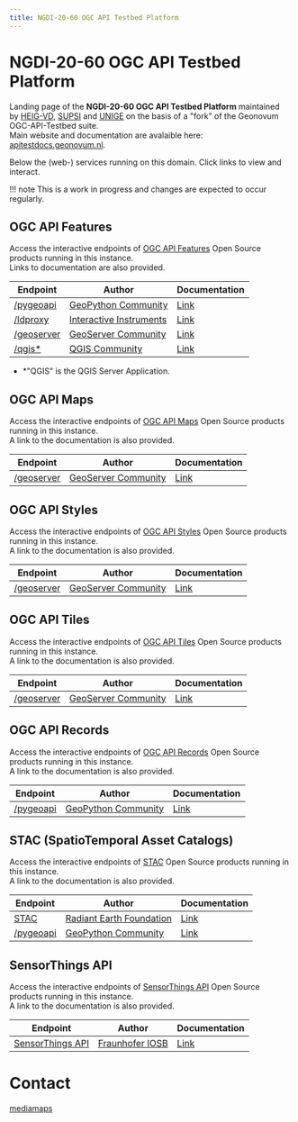 ```yaml
---
title: NGDI-20-60 OGC API Testbed Platform
---
```


# NGDI-20-60 OGC API Testbed Platform

Landing page of the **NGDI-20-60 OGC API Testbed Platform** maintained <br> by [HEIG-VD](https://heig-vd.ch/rad/instituts/mei/mediamaps), [SUPSI](https://www.supsi.ch/ist/servizi/geomatica.html) and [UNIGE](https://www.unige.ch/environnement/en/) on the basis of a "fork" of the Geonovum OGC-API-Testbed suite.    
Main website and documentation are avalaible here: [apitestdocs.geonovum.nl](https://apitestdocs.geonovum.nl).
 
Below the (web-) services running on this domain. Click links to view and interact.

!!! note  This is a work in progress and changes are expected to occur regularly.

## OGC API Features

Access the interactive endpoints of [OGC API Features](https://ogcapi.ogc.org/features/) 
Open Source products running in this instance. 
<br>Links to documentation are also provided.

| Endpoint | Author | Documentation |
|--------|------|-------------|
| [/pygeoapi](/pygeoapi) | [GeoPython Community](https://geopython.github.io/) | [Link](https://docs.pygeoapi.io/en/latest/)|
| [/ldproxy](/ldproxy) | [Interactive Instruments](https://www.interactive-instruments.de/en/) | [Link](https://interactive-instruments.github.io/ldproxy/)|
| [/geoserver](/geoserver/ogc/features) | [GeoServer Community](https://geoserver.org/) | [Link](https://docs.geoserver.org/latest/en/user/community/ogc-api/index.html)|
| [/qgis*](/qgis/wfs3) | [QGIS Community](https://qgis.org/en/site/) | [Link](https://docs.qgis.org/3.22/en/docs/server_manual/services/ogcapif.html)|

* *"QGIS" is the QGIS Server Application.
<!-- * *[WMS endpoint of the R-Pod imagery](/qgis?SERVICE=WMS&VERSION=1.3.0&REQUEST=GetCapabilities) -->

## OGC API Maps

Access the interactive endpoints of [OGC API Maps](https://ogcapi.ogc.org/maps/) 
Open Source products running in this instance. 
<br>A link to the documentation is also provided.

| Endpoint | Author | Documentation |
|--------|------|-------------|
| [/geoserver](/geoserver/ogc/maps) | [GeoServer Community](https://geoserver.org/) | [Link](https://docs.geoserver.org/latest/en/user/community/ogc-api/index.html)|

## OGC API Styles

Access the interactive endpoints of [OGC API Styles](https://ogcapi.ogc.org/styles/) 
Open Source products running in this instance. 
<br>A link to the documentation is also provided.

| Endpoint | Author | Documentation |
|--------|------|-------------|
| [/geoserver](/geoserver/ogc/styles) | [GeoServer Community](https://geoserver.org/) | [Link](https://docs.geoserver.org/latest/en/user/community/ogc-api/index.html)|

## OGC API Tiles

Access the interactive endpoints of [OGC API Tiles](https://ogcapi.ogc.org/tiles/) 
Open Source products running in this instance. 
<br>A link to the documentation is also provided.

| Endpoint | Author | Documentation |
|--------|------|-------------|
| [/geoserver](/geoserver/ogc/tiles) | [GeoServer Community](https://geoserver.org/) | [Link](https://docs.geoserver.org/latest/en/user/community/ogc-api/index.html)|

## OGC API Records

Access the interactive endpoints of [OGC API Records](https://ogcapi.ogc.org/records/) 
Open Source products running in this instance. 
<br>A link to the documentation is also provided.

| Endpoint | Author | Documentation |
|--------|------|-------------|
| [/pygeoapi](/pygeoapi) | [GeoPython Community](https://geopython.github.io/) | [Link](https://docs.pygeoapi.io/)|

## STAC (SpatioTemporal Asset Catalogs)

Access the interactive endpoints of [STAC](https://stacspec.org/en) 
Open Source products running in this instance. 
<br>A link to the documentation is also provided.

| Endpoint | Author | Documentation |
|--------|------|-------------|
| [STAC](https://explorer.swissdatacube.org/stac) | [Radiant Earth Foundation](https://www.radiant.earth/techresource/spatio-temporal-asset-catalog-stac/) | [Link](https://stacspec.org/en/tutorials/)|
|[/pygeoapi](https://ogc.heig-vd.ch/pygeoapi/stac?f=html) | [GeoPython Community](https://geopython.github.io/) | [Link](https://docs.pygeoapi.io/)|

## SensorThings API

Access the interactive endpoints of [SensorThings API](https://www.ogc.org/standards/sensorthings) 
Open Source products running in this instance. 
<br>A link to the documentation is also provided.

| Endpoint | Author | Documentation |
|--------|------|-------------|
| [SensorThings API](https://geoservice2.ist.supsi.ch/indg/frost/v1.1) | [Fraunhofer IOSB](https://www.iosb.fraunhofer.de/en/projects-and-products/frost-server.html) | [Link](https://fraunhoferiosb.github.io/FROST-Server/)|

# Contact
[mediamaps](https://heig-vd.ch/rad/instituts/mei/mediamaps)